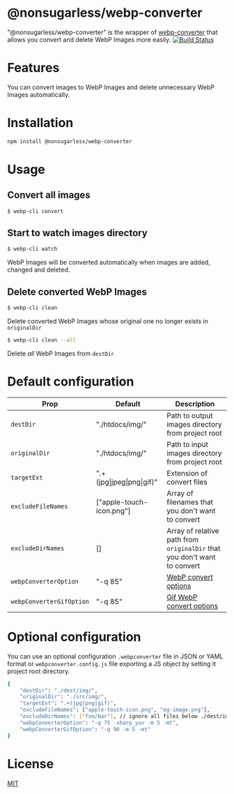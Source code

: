 # @nonsugarless/webp-converter
"@nonsugarless/webp-converter" is the wrapper of [webp-converter](https://www.npmjs.com/package/webp-converter) that allows you convert and delete WebP Images more easily.
[![Build Status](https://travis-ci.org/nonsugarless/webp-converter.svg?branch=master)](https://travis-ci.org/nonsugarless/webp-converter)

# Features
You can convert images to WebP Images and delete unnecessary WebP Images automatically.

# Installation
```bash
npm install @nonsugarless/webp-converter
```
# Usage
## Convert all images
```bash
$ webp-cli convert
```

## Start to watch images directory
 ```bash
$ webp-cli watch
```
WebP Images will be converted automatically when images are added, changed and deleted.

## Delete converted WebP Images
```bash
$ webp-cli clean
```
Delete converted WebP Images whose original one no longer exists in `originalDir`

```bash
$ webp-cli clean --all
```
Delete *all* WebP Images from `destDir`

# Default configuration

|Prop                     |Default                  |Description                                                                                                             |
|-------------------------|-------------------------|------------------------------------------------------------------------------------------------------------------------|
|`destDir`                |"./htdocs/img/"          |Path to output images directory from project root                                                                       |
|`originalDir`            |"./htdocs/img/"          |Path to input images directory from project root                                                                        |
|`targetExt`              |".+(jpg\|jpeg\|png\|gif)"|Extension of convert files                                                                                               |
|`excludeFileNames`       |["apple-touch-icon.png"] |Array of filenames that you don't want to convert                                                                        |
|`excludeDirNames`        |[]                       |Array of relative path from `originalDir` that you don't want to convert                                                |
|`webpConverterOption`    |"-q 85"                  |[WebP convert options](https://developers.google.com/speed/webp/docs/cwebp#options)                                     |
|`webpConverterGifOption` |"-q 85"                  |[Gif WebP convert options](https://developers.google.com/speed/webp/docs/cwebp#options)                                 |

# Optional configuration
You can use an optional configuration `.webpconverter` file in JSON or YAML format or `webpconverter.config.js` file exporting a JS object by setting it project root directory.
```bash
{
	"destDir": "./dest/img/",
	"originalDir": "./src/img/",
	"targetExt": ".+(jpg|png|gif)",
	"excludeFileNames": ["apple-touch-icon.png", "og-image.png"],
	"excludeDirNames": ["foo/bar"], // ignore all files below ./dest/img/foo/bar/
	"webpConverterOption": "-q 75 -sharp_yuv -m 5 -mt",
	"webpConverterGifOption": "-q 90 -m 5 -mt"
}
```

# License
[MIT](https://en.wikipedia.org/wiki/MIT_License)

